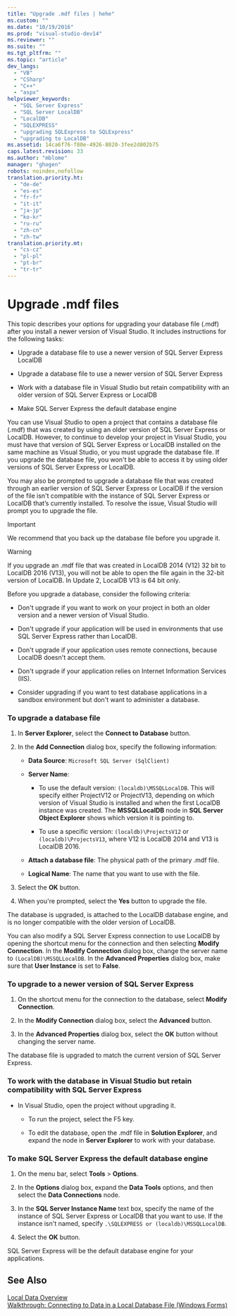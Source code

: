 ```yaml
---
title: "Upgrade .mdf files | hehe"
ms.custom: ""
ms.date: "10/19/2016"
ms.prod: "visual-studio-dev14"
ms.reviewer: ""
ms.suite: ""
ms.tgt_pltfrm: ""
ms.topic: "article"
dev_langs: 
  - "VB"
  - "CSharp"
  - "C++"
  - "aspx"
helpviewer_keywords: 
  - "SQL Server Express"
  - "SQL Server LocalDB"
  - "LocalDB"
  - "SQLEXPRESS"
  - "upgrading SQLExpress to SQLExpress"
  - "upgrading to LocalDB"
ms.assetid: 14ca6f76-f80e-4926-8020-3fee2d802b75
caps.latest.revision: 33
ms.author: "mblome"
manager: "ghogen"
robots: noindex,nofollow
translation.priority.ht: 
  - "de-de"
  - "es-es"
  - "fr-fr"
  - "it-it"
  - "ja-jp"
  - "ko-kr"
  - "ru-ru"
  - "zh-cn"
  - "zh-tw"
translation.priority.mt: 
  - "cs-cz"
  - "pl-pl"
  - "pt-br"
  - "tr-tr"
---
```

# Upgrade .mdf files
This topic describes your options for upgrading your database file (.mdf) after you install a newer version of Visual Studio. It includes instructions for the following tasks:  
  
-   Upgrade a database file to use a newer version of SQL Server Express LocalDB  
  
-   Upgrade a database file to use a newer version of SQL Server Express  
  
-   Work with a database file in Visual Studio but retain compatibility with an older version of SQL Server Express or LocalDB  
  
-   Make SQL Server Express the default database engine  
  
 You can use Visual Studio to open a  project that contains a database file (.mdf) that was created by using an older version of SQL Server Express or LocalDB. However, to continue to develop your project in Visual Studio, you must have that version of SQL Server Express or LocalDB  installed on the same machine as Visual Studio, or you must upgrade the database file. If you upgrade the database file, you won't be able to access it by using older versions of SQL Server Express or LocalDB.  
  
 You may also be prompted to upgrade a database file that was created through an earlier version of SQL Server Express or LocalDB if the version of the file isn't compatible with the instance of SQL Server Express or LocalDB that’s currently installed. To resolve the issue, Visual Studio will prompt you to upgrade the file.  
  
> [!IMPORTANT]
>  We recommend that you back up the database file before you upgrade it.  
  
> [!WARNING]
>  If you upgrade an .mdf file that was created in LocalDB 2014 (V12) 32 bit to LocalDB 2016 (V13), you will not be able to open the file again in the 32-bit version of LocalDB.  In Update 2, LocalDB V13 is 64 bit only.  
  
 Before you upgrade a database, consider the following criteria:  
  
-   Don't upgrade if you want to work on your project in both an older version and a newer version of Visual Studio.  
  
-   Don't upgrade if your application will be used in environments that use SQL Server Express rather than LocalDB.  
  
-   Don't upgrade if your application uses remote connections, because LocalDB doesn't accept them.  
  
-   Don't upgrade if your application relies on Internet Information Services (IIS).  
  
-   Consider upgrading if you want to test database applications in a sandbox environment but don't want to administer a database.  
  
### To upgrade a database file  
  
1.  In **Server Explorer**, select the **Connect to Database** button.  
  
2.  In the **Add Connection** dialog box, specify the following information:  
  
    -   **Data Source**: `Microsoft SQL Server (SqlClient)`  
  
    -   **Server Name**:  
  
        -   To use the default version: `(localdb)\MSSQLLocalDB`.  This will specify either ProjectV12 or ProjectV13, depending on which version of Visual Studio  is installed and when the first LocalDB instance was created. The **MSSQLLocalDB** node in **SQL Server Object Explorer** shows which version it is pointing to.  
  
        -   To use a specific version: `(localdb)\ProjectsV12` or `(localdb)\ProjectsV13`, where V12 is LocalDB 2014 and V13 is LocalDB 2016.  
  
    -   **Attach a database file**: The physical path of the primary .mdf file.  
  
    -   **Logical Name**: The name that you want to use with the file.  
  
3.  Select the **OK** button.  
  
4.  When you're prompted, select the **Yes** button to upgrade the file.  
  
 The database is upgraded, is attached to the LocalDB database engine, and is no longer compatible with  the older version of LocalDB.  
  
 You can also modify a SQL Server Express connection to use LocalDB by opening the shortcut menu for the connection and then selecting **Modify Connection**. In the **Modify Connection** dialog box, change the server name to `(LocalDB)\MSSQLLocalDB`. In the **Advanced Properties** dialog box, make sure that **User Instance** is set to **False**.  
  
### To upgrade to a newer version of SQL Server Express  
  
1.  On the shortcut menu for the connection to the database, select **Modify Connection**.  
  
2.  In the **Modify Connection** dialog box, select the **Advanced** button.  
  
3.  In the **Advanced Properties** dialog box, select the **OK** button without changing the server name.  
  
 The database file is upgraded to match the current version of SQL Server Express.  
  
### To work with the database in Visual Studio but retain compatibility with SQL Server Express  
  
-   In Visual Studio, open the project without upgrading it.  
  
    -   To run the project, select the F5 key.  
  
    -   To edit the database, open the .mdf file in **Solution Explorer**, and expand the node in **Server Explorer** to work with your database.  
  
### To make SQL Server Express the default database engine  
  
1.  On the menu bar, select **Tools** > **Options**.  
  
2.  In the **Options** dialog box, expand the **Data Tools** options, and then select the **Data Connections** node.  
  
3.  In the **SQL Server Instance Name** text box, specify the name of the instance of SQL Server Express or LocalDB that you want to use. If the instance isn't named, specify `.\SQLEXPRESS or (localdb)\MSSQLLocalDB`.  
  
4.  Select the **OK** button.  
  
 SQL Server Express will be the default database engine for your applications.  
  
## See Also  
 [Local Data Overview](../data-tools/local-data-overview.md)   
 [Walkthrough: Connecting to Data in a Local Database File (Windows Forms)](../data-tools/walkthrough--connecting-to-data-in-a-local-database-file--windows-forms-.md)